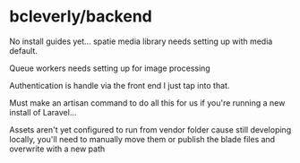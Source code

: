 # bcleverly/backend

No install guides yet... spatie media library needs setting up with media default.

Queue workers needs setting up for image processing

Authentication is handle via the front end I just tap into that.

Must make an artisan command to do all this for us if you're running a new install of Laravel...

Assets aren't yet configured to run from vendor folder cause still developing locally, you'll need to manually move them or publish the blade files and overwrite with a new path